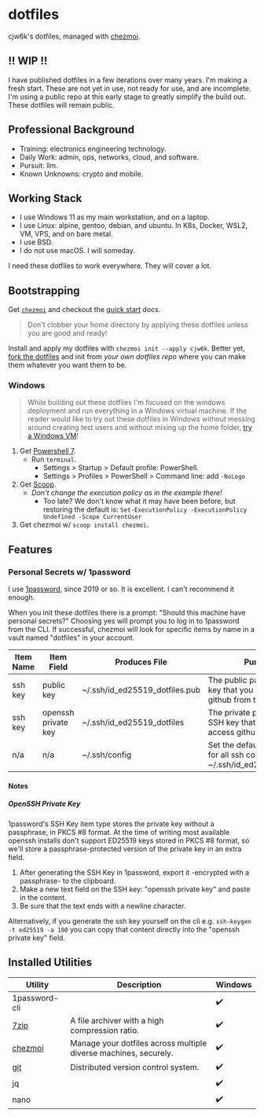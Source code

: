 # dotfiles

cjw6k's dotfiles, managed with [chezmoi](https://github.com/twpayne/chezmoi).

## !! WIP !!
I have published dotfiles in a few iterations over many years. I'm making a fresh start. These are not yet in use, not ready for use, and are incomplete. I'm using a public repo at this early stage to greatly simplify the build out. These dotfiles will remain public.

## Professional Background
* Training: electronics engineering technology.
* Daily Work: admin, ops, networks, cloud, and software.
* Pursuit: llm.
* Known Unknowns: crypto and mobile.

## Working Stack
* I use Windows 11 as my main workstation, and on a laptop.
* I use Linux: alpine, gentoo, debian, and ubuntu. In K8s, Docker, WSL2, VM, VPS, and on bare metal.
* I use BSD.
* I do not use macOS. I will someday.

I need these dotfiles to work everywhere. They will cover a lot.

## Bootstrapping
Get [`chezmoi`](https://chezmoi.io/install/) and checkout the [quick start](https://www.chezmoi.io/quick-start/#start-using-chezmoi-on-your-current-machine) docs.

> Don't clobber your home directory by applying these dotfiles unless you are good and ready!

Install and apply my dotfiles with `chezmoi init --apply cjw6k`. Better yet, [fork the dotfiles](https://github.com/cjw6k/dotfiles/fork) and init from _your own dotfiles repo_ where you can make them whatever you want them to be.

### Windows
> While building out these dotfiles I'm focused on the windows deployment and run everything in a Windows virtual machine. If the reader would like to try out these dotfiles in Windows without messing around creating test users and without mixing up the home folder, [try a Windows VM](https://developer.microsoft.com/en-us/windows/downloads/virtual-machines/)!

1. Get [Powershell 7](https://aka.ms/PSWindows).
   * Run `terminal`.
     * Settings > Startup > Default profile: PowerShell.
     * Settings > Profiles > PowerShell > Command line: add `-NoLogo`
2. Get [Scoop](https://github.com/ScoopInstaller/Install#scoop-uninstaller).
   * _Don't change the execution policy as in the example there!_
     * Too late? We don't know what it may have been before, but restoring the default is: `Set-ExecutionPolicy -ExecutionPolicy Undefined -Scope CurrentUser`
4. Get chezmoi w/ `scoop install chezmoi`.

## Features

### Personal Secrets w/ 1password
I use [1password](https://1password.com/), since 2019 or so. It is excellent. I can't recommend it enough.

When you init these dotfiles there is a prompt: "Should this machine have personal secrets?" Choosing yes will prompt you
to log in to 1password from the CLI. If successful, chezmoi will look for specific items by name in a vault named
"dotfiles" in your account.

| Item Name | Item Field          | Produces File                  | Purpose                                                                              |
|-----------|---------------------|--------------------------------|--------------------------------------------------------------------------------------|
| ssh key   | public key          | ~/.ssh/id_ed25519_dotfiles.pub | The public part of your SSH key that you use to access github from the CLI.          |
| ssh key   | openssh private key | ~/.ssh/id_ed25519_dotfiles     | The private part of your SSH key that you use to access github on the CLI.           |
| n/a       | n/a                 | ~/.ssh/config                  | Set the default identity file for all ssh connections to ~/.ssh/id_ed25519_dotfiles. |

#### Notes
##### OpenSSH Private Key
1password's SSH Key item type stores the private key without a passphrase, in PKCS #8 format. At the time of writing most available
openssh installs don't support ED25519 keys stored in PKCS #8 format, so we'll store a passphrase-protected version of the private key in an extra field.
1. After generating the SSH Key in 1password, export it -encrypted with a passphrase- to the clipboard.
2. Make a new text field on the SSH key: "openssh private key" and paste in the content.
3. Be sure that the text ends with a newline character.

Alternatively, if you generate the ssh key yourself on the cli e.g. `ssh-keygen -t ed25519 -a 100` you can copy that
content directly into the "openssh private key" field.

## Installed Utilities

| Utility                       | Description                                                      | Windows            |
|-------------------------------|------------------------------------------------------------------|--------------------|
| 1password-cli                 |                                                                  | :heavy_check_mark: |
| [7zip](https://www.7-zip.org) | A file archiver with a high compression ratio.                   | :heavy_check_mark: |
| [chezmoi](https://chezmoi.io) | Manage your dotfiles across multiple diverse machines, securely. | :heavy_check_mark: |
| [git](https://git-scm.com/)   | Distributed version control system.                              | :heavy_check_mark: |
| jq                            |                                                                  | :heavy_check_mark: |
| nano                          |                                                                  | :heavy_check_mark: |
